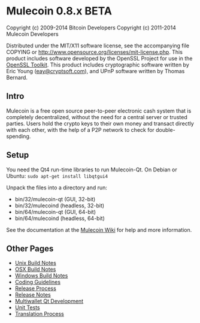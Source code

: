 Mulecoin 0.8.x BETA
====================

Copyright (c) 2009-2014 Bitcoin Developers
Copyright (c) 2011-2014 Mulecoin Developers

Distributed under the MIT/X11 software license, see the accompanying
file COPYING or http://www.opensource.org/licenses/mit-license.php.
This product includes software developed by the OpenSSL Project for use in the [OpenSSL Toolkit](http://www.openssl.org/). This product includes
cryptographic software written by Eric Young ([eay@cryptsoft.com](mailto:eay@cryptsoft.com)), and UPnP software written by Thomas Bernard.


Intro
---------------------
Mulecoin is a free open source peer-to-peer electronic cash system that is
completely decentralized, without the need for a central server or trusted
parties.  Users hold the crypto keys to their own money and transact directly
with each other, with the help of a P2P network to check for double-spending.


Setup
---------------------
You need the Qt4 run-time libraries to run Mulecoin-Qt. On Debian or Ubuntu:
	`sudo apt-get install libqtgui4`

Unpack the files into a directory and run:

- bin/32/mulecoin-qt (GUI, 32-bit)
- bin/32/mulecoind (headless, 32-bit)
- bin/64/mulecoin-qt (GUI, 64-bit)
- bin/64/mulecoind (headless, 64-bit)

See the documentation at the [Mulecoin Wiki](http://mulecoin.info)
for help and more information.


Other Pages
---------------------
- [Unix Build Notes](build-unix.md)
- [OSX Build Notes](build-osx.md)
- [Windows Build Notes](build-msw.md)
- [Coding Guidelines](coding.md)
- [Release Process](release-process.md)
- [Release Notes](release-notes.md)
- [Multiwallet Qt Development](multiwallet-qt.md)
- [Unit Tests](unit-tests.md)
- [Translation Process](translation_process.md)
